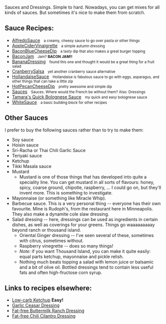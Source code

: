 <div id="wikitext">

Sauces and Dressings. Simple to hard. Nowadays, you can get mixes for
all kinds of sauces. But sometimes it's nice to make them from scratch.

<div class="vspace">

</div>

Sauce Recipes:
--------------

<div class="fpltemplate">

-   [AlfredoSauce](http://wiki.tamouse.org?n=Recipes.AlfredoSauce?action=print)
      <span style="font-size:83%">a creamy, cheesy sauce to go over
    pasta or other things</span>
-   [AppleCiderVinaigrette](http://wiki.tamouse.org?n=Recipes.AppleCiderVinaigrette?action=print)
      <span style="font-size:83%">a simple autumn dressing</span>
-   [BaconBlueCheeseDip](http://wiki.tamouse.org?n=Recipes.BaconBlueCheeseDip?action=print)
      <span style="font-size:83%">a tasty dip that also makes a great
    burger topping</span>
-   [BaconJam](http://wiki.tamouse.org?n=Recipes.BaconJam?action=print)
      <span style="font-size:83%">Jam? **BACON JAM!!**</span>
-   [BananaDressing](http://wiki.tamouse.org?n=Recipes.BananaDressing?action=print)
      <span style="font-size:83%">found this one and thought it would be
    a great thing for a fruit salad</span>
-   [CranberrySalsa](http://wiki.tamouse.org?n=Recipes.CranberrySalsa?action=print)
      <span style="font-size:83%">yet another cranberry sauce
    alternative</span>
-   [HollandaiseSauce](http://wiki.tamouse.org?n=Recipes.HollandaiseSauce?action=print)
      <span style="font-size:83%">Hollandaise is fabulous sauce to go
    with eggs, asparagus, and other things that can take a little
    zip</span>
-   [HotPecanCheeseDip](http://wiki.tamouse.org?n=Recipes.HotPecanCheeseDip?action=print)
      <span style="font-size:83%">pretty awesome and simple dip</span>
-   [Sauces](http://wiki.tamouse.org?n=Recipes.Sauces)   <span
    style="font-size:83%">Sauces. Where would the French be without
    them? Also: Dressings</span>
-   [Tamara's Quick Bolognese
    Sauce](http://wiki.tamouse.org?n=Recipes.TamarasQuickBologneseSauce?action=print)
      <span style="font-size:83%">my quick and easy bolognese
    sauce</span>
-   [WhiteSauce](http://wiki.tamouse.org?n=Recipes.WhiteSauce?action=print)
      <span style="font-size:83%">a basic building block for other
    recipes</span>

</div>

<div class="vspace">

</div>

Other Sauces
------------

I prefer to buy the following sauces rather than to try to make them:
<span id="handysauces"></span>

-   Soy sauce
-   Hoisin sauce
-   Sri-Racha or Thai Chili Garlic Sauce
-   Teriyaki sauce
-   Ketchup
-   Tikki Masala sauce
-   Mustard
    -   Mustard is one of those things that has developed into quite a
        speciality line. You can get mustard in all sorts of flavours:
        honey, spicy, coarse ground, chipotle, raspberry, ... I could go
        on, but they'll invent more. This is something to investigate.
-   Mayonnaise (or something like Miracle Whip).
-   Barbecue sauce. This is a very personal thing -- everyone has their
    own favourite. Mine is Rudoph's, from the restaurant here in
    Minneapolis. They also make a dynamite cole slaw dressing.
-   Salad dressing -- here, dressings can be used as ingredients in
    certain dishes, as well as coverings for your greens. Things go
    waaaaaaaaay beyond ranch or thousand island.
    -   Oriental Ginger dressing -- I've seen several of these,
        sometimes with citrus, sometimes without.
    -   Raspberry vinegrette -- does so many things!
    -   *Note:* if you want Thousand Island, you can make it quite
        easily: equal parts ketchup, mayonnaise and pickle relish.
    -   Nothing much beats topping a salad with lemon juice or balsamic
        and a bit of olive oil. Bottled dressings tend to contain less
        useful fats and often high-fructose corn syrup.

<span id="handysaucesend"></span>

<div class="vspace">

</div>

Links to recipes elsewhere:
---------------------------

-   [Low-carb
    Ketchup](http://www.cookingcache.com/lowcarb/ketchuplowcarb.shtml)
    **Easy!**
-   [Garlic Ceasar
    Dressing](http://www.fatfree.com/recipes/dressings/garlic-caesar-dressing)
-   [Fat-free Buttermilk Ranch
    Dressing](http://www.fatfree.com/recipes/dressings/buttermilk-ranch-dressing)
-   [Fat-free Chili Cilantro
    Dressing](http://www.fatfree.com/recipes/dressings/chili-cilantro-dressing)

<div class="vspace">

</div>

</div>
